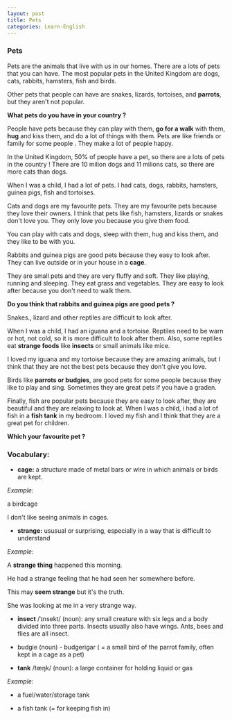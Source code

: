 ```yaml
---
layout: post
title: Pets
categories: Learn-English
---
```


### Pets

Pets are the animals that live with us in our homes. There are a lots of pets that you can have. The most popular pets in the United Kingdom are dogs, cats, rabbits, hamsters, fish and birds.

Other pets that people can have are snakes, lizards, tortoises, and **parrots**, but they aren't not popular.

**What pets do you have in your country ?**

People have pets because they can play with them, **go for a walk** with them, **hug** and kiss them, and do a lot of things with them. Pets are like friends or family
for  some people . They make a lot of people happy.

In the United Kingdom, 50% of people have a pet, so there are a lots  of pets in the country ! There are 10 milion dogs and 11 milions cats, so there are more cats than dogs.

When I was a child, I had a lot of pets. I had cats, dogs, rabbits, hamsters, guinea pigs, fish and tortoises.

Cats and dogs are my favourite pets. They are my favourite pets because they love their owners. I think that pets like fish, hamsters, lizards or snakes don't love you.
They only love you because you give them food.

You can play with cats and dogs, sleep with them, hug and kiss them, and they like to be with you.

Rabbits and guinea pigs are good pets because they easy to look after. They can live outside or in your house in a **cage**.

They are small pets and they are very fluffy and soft. They like playing, running and sleeping. They eat grass and vegetables. They are easy to look after because you don't need to walk them.

**Do you think that rabbits and guinea pigs are good pets ?**

Snakes., lizard and other reptiles are difficult to look after.

When I was a child, I had an iguana and a tortoise. Reptiles need to be warn or hot, not cold, so it is more difficult to look  after them. Also, some reptiles eat **strange foods** like **insects** or small animals like mice.

I loved my iguana and my tortoise because they are amazing animals, but I think that they are not the best pets because they don't give you love.

Birds like **parrots or budgies**, are good pets for some people because they like to play and sing. Sometimes they are great pets if you have a graden.

Finally, fish are popular pets because they are easy to look after, they are beautiful and they are relaxing to look at. When I was a child, i had a lot of fish in a **fish tank** in my bedroom. I loved my fish and I think that they are a great pet for children.

**Which your favourite pet ?**



### Vocabulary:

+  **cage:** a structure made of metal bars or wire in which animals or birds are kept.

*Example:*

a birdcage

I don't like seeing animals in cages.

+ **strange:** ususual or surprising, especially in a way that is difficult to understand

*Example:*

A **strange thing** happened this morning.

He had a strange feeling that he had seen her somewhere before.

This may **seem strange** but it's the truth.
 
She was looking at me  in a very strange way.

+ **insect** /ˈɪnsekt/ (noun): any small creature with six legs and a body divided into three parts. Insects usually also have wings. Ants, bees and flies are all insect.

+ budgie (noun) - budgerigar ( = a small bird of the parrot family, often kept in a cage as a pet)

+ **tank** /tæŋk/ (noun): a large container for holding liquid or gas

*Example:*

+ a fuel/water/storage tank

+ a fish tank (= for keeping fish in)